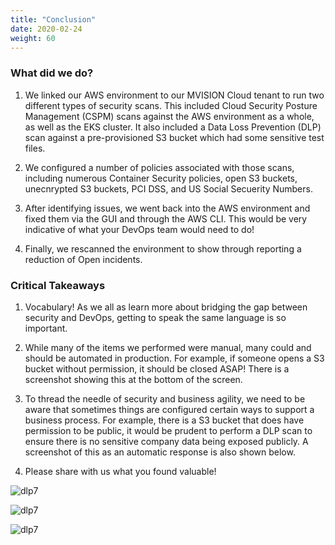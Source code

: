 ```yaml
---
title: "Conclusion"
date: 2020-02-24
weight: 60
---
```


### What did we do? ###

1. We linked our AWS environment to our MVISION Cloud tenant to run two different types of security scans. This included Cloud Security Posture Management (CSPM) scans against the AWS environment as a whole, as well as the EKS cluster. It also included a Data Loss Prevention (DLP) scan against a pre-provisioned S3 bucket which had some sensitive test files.

2. We configured a number of policies associated with those scans, including numerous Container Security policies, open S3 buckets, unecnrypted S3 buckets, PCI DSS, and US Social Secuerity Numbers.

3. After identifying issues, we went back into the AWS environment and fixed them via the GUI and through the AWS CLI. This would be very indicative of what your DevOps team would need to do!

4. Finally, we rescanned the environment to show through reporting a reduction of Open incidents.


### Critical Takeaways ###

1. Vocabulary! As we all as learn more about bridging the gap between security and DevOps, getting to speak the same language is so important.

2. While many of the items we performed were manual, many could and should be automated in production. For example, if someone opens a S3 bucket without permission, it should be closed ASAP! There is a screenshot showing this at the bottom of the screen.

3. To thread the needle of security and business agility, we need to be aware that sometimes things are configured certain ways to support a business process. For example, there is a S3 bucket that does have permission to be public, it would be prudent to perform a DLP scan to ensure there is no sensitive company data being exposed publicly. A screenshot of this as an automatic response is also shown below.

4. Please share with us what you found valuable!

![dlp7](/images/mvcscan/conclusion01.png?classes=border,shadow)

![dlp7](/images/mvcscan/conclusion02.png?classes=border,shadow)

![dlp7](/images/mvcscan/conclusion03.png?classes=border,shadow)

